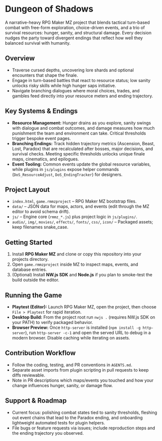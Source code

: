 ﻿# Dungeon of Shadows

A narrative-heavy RPG Maker MZ project that blends tactical turn-based combat with free-form exploration, choice-driven events, and a trio of survival resources: hunger, sanity, and structural damage. Every decision nudges the party toward divergent endings that reflect how well they balanced survival with humanity.

## Overview
- Traverse cursed depths, uncovering lore shards and optional encounters that shape the finale.
- Engage in turn-based battles that react to resource status; low sanity unlocks risky skills while high hunger saps initiative.
- Navigate branching dialogues where moral choices, trades, and gambles feed directly into your resource meters and ending trajectory.

## Key Systems & Endings
- **Resource Management:** Hunger drains as you explore, sanity swings with dialogue and combat outcomes, and damage measures how much punishment the team and environment can take. Critical thresholds trigger bespoke event pages.
- **Branching Endings:** Track hidden trajectory metrics (Ascension, Beast, Lost, Paradox) that are recalculated after bosses, major decisions, and survival checks. Meeting specific thresholds unlocks unique finale maps, cinematics, and epilogues.
- **Event Tooling:** Common events update the global resource variables, while plugins in `js/plugins` expose helper commands (`DoS_ResourceAdjust`, `DoS_EndingTracker`) for designers.

## Project Layout
- `index.html`, `game.rmmzproject` – RPG Maker MZ bootstrap files.
- `data/` – JSON data for maps, actors, and events (edit through the MZ editor to avoid schema drift).
- `js/` – Engine core (`rmmz_*.js`) plus project logic in `js/plugins/`.
- `audio/`, `img/`, `movies/`, `effects/`, `fonts/`, `css/`, `icon/` – Packaged assets; keep filenames snake_case.

## Getting Started
1. Install **RPG Maker MZ** and clone or copy this repository into your projects directory.
2. Open `game.rmmzproject` inside MZ to inspect maps, events, and database entries.
3. (Optional) Install **NW.js SDK** and **Node.js** if you plan to smoke-test the build outside the editor.

## Running the Game
- **Playtest (Editor):** Launch RPG Maker MZ, open the project, then choose `File > Playtest` for rapid iteration.
- **Desktop Build:** From the project root run `nwjs .` (requires NW.js SDK on your PATH) to verify packaged behavior.
- **Browser Preview:** Once `http-server` is installed (`npm install -g http-server`), run `http-server -c-1` and open the served URL to debug in a modern browser. Disable caching while iterating on assets.

## Contribution Workflow
- Follow the coding, testing, and PR conventions in `AGENTS.md`.
- Separate asset imports from plugin scripting in pull requests to keep diffs reviewable.
- Note in PR descriptions which maps/events you touched and how your change influences hunger, sanity, or damage flow.

## Support & Roadmap
- Current focus: polishing combat states tied to sanity thresholds, fleshing out event chains that lead to the Paradox ending, and onboarding lightweight automated tests for plugin helpers.
- File bugs or feature requests via issues; include reproduction steps and the ending trajectory you observed.
